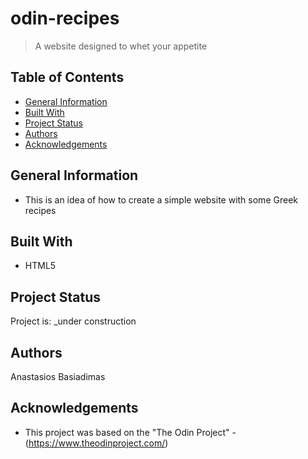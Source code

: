 # odin-recipes

> A website designed to whet your appetite

## Table of Contents

- [General Information](#general-information)
- [Built With](#built-with)
- [Project Status](#project-status)
- [Authors](#authors)
- [Acknowledgements](#acknowledgements)

## General Information

- This is an idea of how to create a simple website with some Greek recipes

## Built With

- HTML5

## Project Status

Project is: \_under construction

## Authors

Anastasios Basiadimas

## Acknowledgements

- This project was based on the "The Odin Project" - (https://www.theodinproject.com/)
